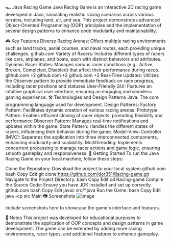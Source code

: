 🏎️ Java Racing Game
Java Racing Game is an interactive 2D racing game developed in Java, simulating realistic racing scenarios across various terrains, including land, air, and sea. This project demonstrates advanced Object-Oriented Programming (OOP) principles and the implementation of several design patterns to enhance code modularity and maintainability.

🎮 Key Features
Diverse Racing Arenas: Offers multiple racing environments such as land tracks, aerial courses, and naval routes, each providing unique challenges.​
github.com
Variety of Racers: Includes different types of racers like cars, airplanes, and boats, each with distinct behaviors and attributes.​
Dynamic Racer States: Manages various racer conditions (e.g., Active, Broken, Completed, Disabled) that affect their performance during races.​
github.com
+2
github.com
+2
github.com
+2
Real-Time Updates: Utilizes the Observer pattern to provide immediate feedback on race progress, including racer positions and statuses.​
User-Friendly GUI: Features an intuitive graphical user interface, ensuring an engaging and seamless gaming experience.​
🛠️ Technologies and Design Patterns
Java: The core programming language used for development.​
Design Patterns:
Factory Pattern: Facilitates dynamic creation of various racing arenas.​
Prototype Pattern: Enables efficient cloning of racer objects, promoting flexibility and performance.​
Observer Pattern: Manages real-time notifications and updates within the game.​
State Pattern: Handles the different states of racers, influencing their behavior during the game.​
Model-View-Controller (MVC): Separates the application into three interconnected components, enhancing modularity and scalability.​
Multithreading: Implements concurrent processing to manage racer actions and game logic, ensuring smooth gameplay and responsiveness.​
🚀 Getting Started
To run the Java Racing Game on your local machine, follow these steps:

Clone the Repository: Download the project to your local system.​
github.com
bash
Copy
Edit
git clone https://github.com/dor351/Racing-game.git
Navigate to the Project Directory:
bash
Copy
Edit
cd Racing-game
Compile the Source Code: Ensure you have JDK installed and set up correctly.​
github.com
bash
Copy
Edit
javac src/*.java
Run the Game:
bash
Copy
Edit
java -cp src Main
📷 Screenshots
![image](https://github.com/user-attachments/assets/f6f6edce-3776-4dda-99f1-22bf78f12590)

Include screenshots here to showcase the game's interface and features.

📝 Notes
This project was developed for educational purposes to demonstrate the application of OOP concepts and design patterns in game development.​
The game can be extended by adding more racing environments, racer types, and additional features to enhance gameplay.
